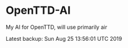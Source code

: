 # OpenTTD-AI
My AI for OpenTTD, will use primarily air

Latest backup: Sun Aug 25 13:56:01 UTC 2019
